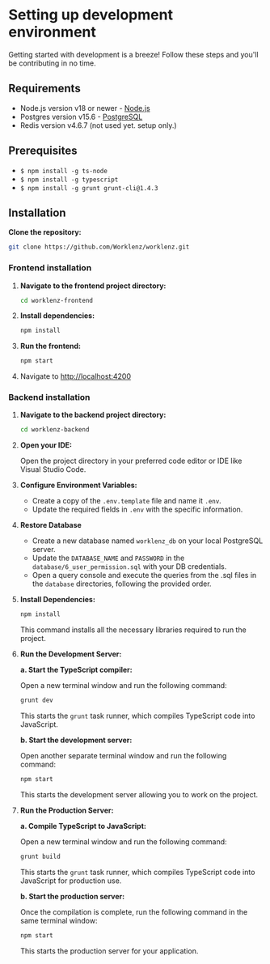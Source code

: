 # Setting up development environment

Getting started with development is a breeze! Follow these steps and you'll be contributing in no time.

## Requirements

- Node.js version v18 or newer - [Node.js](https://nodejs.org/en/download/current)
- Postgres version v15.6 - [PostgreSQL](https://www.postgresql.org/download/)
- Redis version v4.6.7 (not used yet. setup only.)

## Prerequisites

- `$ npm install -g ts-node`
- `$ npm install -g typescript`
- `$ npm install -g grunt grunt-cli@1.4.3`

## Installation
**Clone the repository:**

   ```bash
   git clone https://github.com/Worklenz/worklenz.git
   ```

### Frontend installation

1. **Navigate to the frontend project directory:**

   ```bash
   cd worklenz-frontend
   ```
2. **Install dependencies:**

   ```bash
   npm install
   
3. **Run the frontend:**
   ```bash
   npm start
   ```
   
4. Navigate to [http://localhost:4200](http://localhost:4200)

### Backend installation
   
1. **Navigate to the backend project directory:**

   ```bash
   cd worklenz-backend
   ```

2. **Open your IDE:**

   Open the project directory in your preferred code editor or IDE like Visual Studio Code.

3. **Configure Environment Variables:**

   - Create a copy of the `.env.template` file and name it `.env`.
   - Update the required fields in `.env` with the specific information.

4. **Restore Database**
   - Create a new database named `worklenz_db` on your local PostgreSQL server. 
   - Update the `DATABASE_NAME` and `PASSWORD` in the  `database/6_user_permission.sql` with your DB credentials.
   - Open a query console and execute the queries from the .sql files in the `database` directories, following the provided order.

5. **Install Dependencies:**

   ```bash
   npm install
   ```

   This command installs all the necessary libraries required to run the project.

6. **Run the Development Server:**

   **a. Start the TypeScript compiler:**

   Open a new terminal window and run the following command:

      ```bash
      grunt dev
      ```

   This starts the `grunt` task runner, which compiles TypeScript code into JavaScript.

   **b. Start the development server:**

   Open another separate terminal window and run the following command:

      ```bash
      npm start
      ```

   This starts the development server allowing you to work on the project.

7. **Run the Production Server:**

   **a. Compile TypeScript to JavaScript:**

   Open a new terminal window and run the following command:

      ```bash
      grunt build
      ```

   This starts the `grunt` task runner, which compiles TypeScript code into JavaScript for production use.

   **b. Start the production server:**

   Once the compilation is complete, run the following command in the same terminal window:

      ```bash
      npm start
      ```

   This starts the production server for your application.

